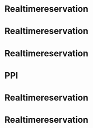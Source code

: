 # Realtimereservation
# Realtimereservation
# Realtimereservation
# PPI
# Realtimereservation
# Realtimereservation
